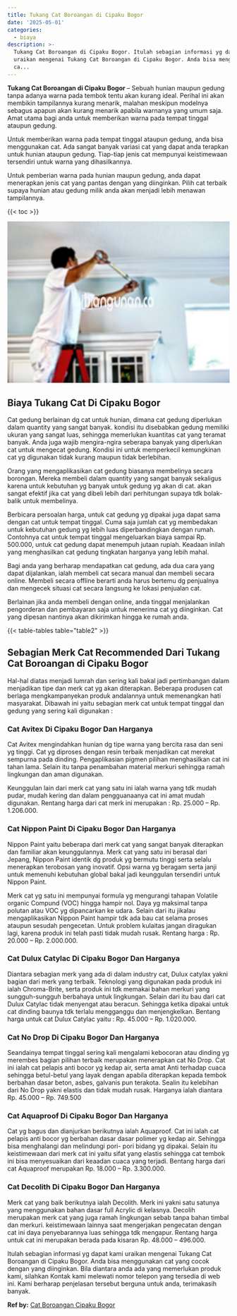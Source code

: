 ```yaml
---
title: Tukang Cat Boroangan di Cipaku Bogor
date: '2025-05-01'
categories:
  - biaya
description: >-
  Tukang Cat Boroangan di Cipaku Bogor. Itulah sebagian informasi yg dapat kami
  uraikan mengenai Tukang Cat Boroangan di Cipaku Bogor. Anda bisa menggunakan
  ca...
---
```


**Tukang Cat Boroangan di Cipaku Bogor** – Sebuah hunian maupun gedung tanpa adanya warna pada tembok tentu akan kurang ideal. Perihal ini akan membikin tampilannya kurang menarik, malahan meskipun modelnya sebagus apapun akan kurang menarik apabila warnanya yang umum saja. Amat utama bagi anda untuk memberikan warna pada tempat tinggal ataupun gedung.

Untuk memberikan warna pada tempat tinggal ataupun gedung, anda bisa menggunakan cat. Ada sangat banyak variasi cat yang dapat anda terapkan untuk hunian ataupun gedung. Tiap-tiap jenis cat mempunyai keistimewaan tersendiri untuk warna yang dihasilkannya.

Untuk pemberian warna pada hunian maupun gedung, anda dapat menerapkan jenis cat yang pantas dengan yang diinginkan. Pilih cat terbaik supaya hunian atau gedung milik anda akan menjadi lebih menawan tampilannya.

{{< toc >}}

![Tukang Cat Boroangan di Cipaku Bogor](/images/jasa-cat-murah17.png)

## Biaya Tukang Cat Di Cipaku Bogor

Cat gedung berlainan dg cat untuk hunian, dimana cat gedung diperlukan dalam quantity yang sangat banyak. kondisi itu disebabkan gedung memiliki ukuran yang sangat luas, sehingga memerlukan kuantitas cat yang teramat banyak. Anda juga wajib mengira-ngira seberapa banyak yang diperlukan cat untuk mengecat gedung. Kondisi ini untuk memperkecil kemungkinan cat yg digunakan tidak kurang maupun tidak berlebihan.

Orang yang mengaplikasikan cat gedung biasanya membelinya secara borongan. Mereka membeli dalam quantity yang sangat banyak sekaligus karena untuk kebutuhan yg banyak untuk gedung yg akan di cat. akan sangat efektif jika cat yang dibeli lebih dari perhitungan supaya tdk bolak-balik untuk membelinya.

Berbicara persoalan harga, untuk cat gedung yg dipakai juga dapat sama dengan cat untuk tempat tinggal. Cuma saja jumlah cat yg membedakan untuk kebutuhan gedung yg lebih luas diperbandingkan dengan rumah. Contohnya cat untuk tempat tinggal mengeluarkan biaya sampai Rp. 500.000, untuk cat gedung dapat menempuh jutaan rupiah. Keadaan inilah yang menghasilkan cat gedung tingkatan harganya yang lebih mahal.

Bagi anda yang berharap mendapatkan cat gedung, ada dua cara yang dapat dijalankan, ialah membeli cat secara manual dan membeli secara online. Membeli secara offline berarti anda harus bertemu dg penjualnya dan mengecek situasi cat secara langsung ke lokasi penjualan cat.

Berlainan jika anda membeli dengan online, anda tinggal menjalankan pengorderan dan pembayaran saja untuk menerima cat yg diinginkan. Cat yang dipesan nantinya akan dikirimkan hingga ke rumah anda.

{{< table-tables table="table2" >}}

## Sebagian Merk Cat Recommended Dari Tukang Cat Boroangan di Cipaku Bogor

Hal-hal diatas menjadi lumrah dan sering kali bakal jadi pertimbangan dalam menjadikan tipe dan merk cat yg akan diterapkan. Beberapa produsen cat berlaga mengkampanyekan produk andalannya untuk memenangkan hati masyarakat. Dibawah ini yaitu sebagian merk cat untuk tempat tinggal dan gedung yang sering kali digunakan :

### Cat Avitex Di Cipaku Bogor Dan Harganya

Cat Avitex mengindahkan hunian dg tipe warna yang bercita rasa dan seni yg tinggi. Cat yg diproses dengan resin terbaik menjadikan cat merekat sempurna pada dinding. Pengaplikasian pigmen pilihan menghasilkan cat ini tahan lama. Selain itu tanpa penambahan material merkuri sehingga ramah lingkungan dan aman digunakan.

Keunggulan lain dari merk cat yang satu ini ialah warna yang tdk mudah pudar, mudah kering dan dalam pengguanaanya cat ini amat mudah digunakan. Rentang harga dari cat merk ini merupakan : Rp. 25.000 – Rp. 1.206.000.

### Cat Nippon Paint Di Cipaku Bogor Dan Harganya

Nippon Paint yaitu beberapa dari merk cat yang sangat banyak diterapkan dan familiar akan keunggulannya. Merk cat yang satu ini berasal dari Jepang, Nippon Paint identik dg produk yg bermutu tinggi serta selalu menerapkan terobosan yang inovatif. Opsi warna yg beragam serta janji untuk memenuhi kebutuhan global bakal jadi keunggulan tersendiri untuk Nippon Paint.

Merk cat yg satu ini mempunyai formula yg mengurangi tahapan Volatile organic Compund (VOC) hingga hampir nol. Daya yg maksimal tanpa polutan atau VOC yg dipancarkan ke udara. Selain dari itu jikalau mengaplikasikan Nippon Paint hampir tdk ada bau cat selama proses ataupun sesudah pengecetan. Untuk problem kulaitas jangan diragukan lagi, karena produk ini telah pasti tidak mudah rusak. Rentang harga : Rp. 20.000 – Rp. 2.000.000.

### Cat Dulux Catylac Di Cipaku Bogor Dan Harganya

Diantara sebagian merk yang ada di dalam industry cat, Dulux catylax yakni bagian dari merk yang terbaik. Teknologi yang digunakan pada produk ini ialah Chroma-Brite, serta produk ini tdk memakai bahan merkuri yang sungguh-sungguh berbahaya untuk lingkungan. Selain dari itu bau dari cat Dulux Catylac tidak menyengat atau beracun. Sehingga ketika dipakai untuk cat dinding baunya tdk terlalu mengganggu dan menjengkelkan. Bentang harga untuk cat Dulux Catylac yaitu : Rp. 45.000 – Rp. 1.020.000.

### Cat No Drop Di Cipaku Bogor Dan Harganya

Seandainya tempat tinggal sering kali mengalami kebocoran atau dinding yg merembes bagian pilihan terbaik merupakan menerapkan cat No Drop. Cat ini ialah cat pelapis anti bocor yg kedap air, serta amat Anti terhadap cuaca sehingga betul-betul yang layak dengan apabila diterapkan kepada tembok berbahan dasar beton, asbes, galvanis pun terakota. Sealin itu kelebihan dari No Drop yakni elastis dan tidak mudah rusak. Harganya ialah diantara Rp. 45.000 – Rp. 749.500

### Cat Aquaproof Di Cipaku Bogor Dan Harganya

Cat yg bagus dan dianjurkan berikutnya ialah Aquaproof. Cat ini ialah cat pelapis anti bocor yg berbahan dasar dasar polimer yg kedap air. Sehingga bisa menghalangi dan melindungi pori- pori bidang yg dipakai. Selain itu keistimewaan dari merk cat ini yaitu sifat yang elastis sehingga cat tembok ini bisa menyesuaikan dari keaadan cuaca yang terjadi. Bentang harga dari cat Aquaproof merupakan Rp. 18.000 – Rp. 3.300.000.

### Cat Decolith Di Cipaku Bogor Dan Harganya

Merk cat yang baik berikutnya ialah Decolith. Merk ini yakni satu satunya yang menggunakan bahan dasar full Acrylic di kelasnya. Decolih merupakan merk cat yang juga ramah lingkungan sebab tanpa bahan timbal dan merkuri. keistimewaan lainnya saat mengerjakan pengecatan dengan cat ini daya penyebarannya luas sehingga tdk mengapur. Rentang harga untuk cat ini merupakan berada pada kisaran Rp. 48.000 – 496.000.

Itulah sebagian informasi yg dapat kami uraikan mengenai Tukang Cat Boroangan di Cipaku Bogor. Anda bisa menggunakan cat yang cocok dengan yang diinginkan. Bila diantara anda ada yang memerlukan produk kami, silahkan Kontak kami melewati nomor telepon yang tersedia di web ini. Kami berharap penjelasan tersebut berguna untuk anda, terimakasih banyak.

**Ref by:** [Cat Boroangan Cipaku Bogor](https://id.wikipedia.org/wiki/Cat)
